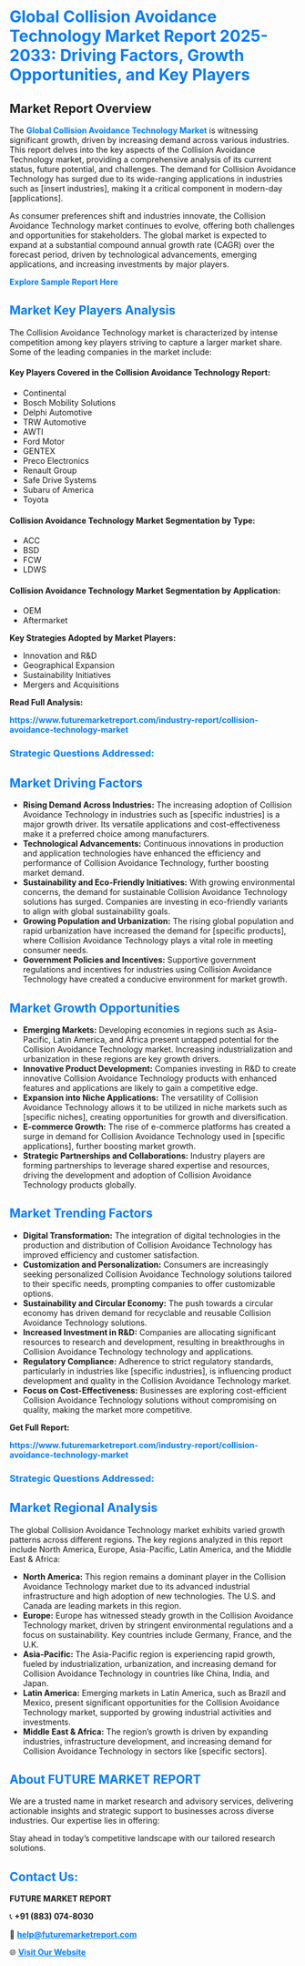 <h1 style="color: #007BFF;">Global Collision Avoidance Technology Market Report 2025-2033: Driving Factors, Growth Opportunities, and Key Players</h1>

<section id="overview">
<h2>Market Report Overview</h2>
<p>The <a href="https://www.futuremarketreport.com/industry-report/collision-avoidance-technology-market" style="color: #007BFF; text-decoration: none;"><strong>Global Collision Avoidance Technology Market</strong></a> is witnessing significant growth, driven by increasing demand across various industries. This report delves into the key aspects of the Collision Avoidance Technology market, providing a comprehensive analysis of its current status, future potential, and challenges. The demand for Collision Avoidance Technology has surged due to its wide-ranging applications in industries such as [insert industries], making it a critical component in modern-day [applications].</p>
<p>As consumer preferences shift and industries innovate, the Collision Avoidance Technology market continues to evolve, offering both challenges and opportunities for stakeholders. The global market is expected to expand at a substantial compound annual growth rate (CAGR) over the forecast period, driven by technological advancements, emerging applications, and increasing investments by major players.</p>
</section>

<section id="overview">
<p><a href="https://www.futuremarketreport.com/request-sample/reportId=55044" style="color: #007BFF; text-decoration: none;"><strong>Explore Sample Report Here</strong></a></p>
</section>

<section id="key-players">
<h2 style="color: #007BFF;">Market Key Players Analysis</h2>
<p>The Collision Avoidance Technology market is characterized by intense competition among key players striving to capture a larger market share. Some of the leading companies in the market include:</p>
<h4>Key Players Covered in the Collision Avoidance Technology Report:</h4>
<ul><li>Continental</li><li>Bosch Mobility Solutions</li><li>Delphi Automotive</li><li>TRW Automotive</li><li>AWTI</li><li>Ford Motor</li><li>GENTEX</li><li>Preco Electronics</li><li>Renault Group</li><li>Safe Drive Systems</li><li>Subaru of America</li><li>Toyota</li></ul>
<h4>Collision Avoidance Technology Market Segmentation by Type:</h4>
<ul><li>ACC</li><li>BSD</li><li>FCW</li><li>LDWS</li></ul>

<h4>Collision Avoidance Technology Market Segmentation by Application:</h4>
<ul><li>OEM</li><li>Aftermarket</li></ul>
<p><strong>Key Strategies Adopted by Market Players:</strong></p>
<ul>
<li>Innovation and R&D</li>
<li>Geographical Expansion</li>
<li>Sustainability Initiatives</li>
<li>Mergers and Acquisitions</li>
</ul>
</section>

<section>
<p><strong>Read Full Analysis: </strong></p><a href="https://www.futuremarketreport.com/industry-report/collision-avoidance-technology-market" style="color: #007BFF; text-decoration: none;"><strong>https://www.futuremarketreport.com/industry-report/collision-avoidance-technology-market</strong></a>
<h3 style="color: #007BFF;">Strategic Questions Addressed:</h3>
</section>

<section id="driving-factors">
<h2 style="color: #007BFF;">Market Driving Factors</h2>
<ul>
<li><strong>Rising Demand Across Industries:</strong> The increasing adoption of Collision Avoidance Technology in industries such as [specific industries] is a major growth driver. Its versatile applications and cost-effectiveness make it a preferred choice among manufacturers.</li>
<li><strong>Technological Advancements:</strong> Continuous innovations in production and application technologies have enhanced the efficiency and performance of Collision Avoidance Technology, further boosting market demand.</li>
<li><strong>Sustainability and Eco-Friendly Initiatives:</strong> With growing environmental concerns, the demand for sustainable Collision Avoidance Technology solutions has surged. Companies are investing in eco-friendly variants to align with global sustainability goals.</li>
<li><strong>Growing Population and Urbanization:</strong> The rising global population and rapid urbanization have increased the demand for [specific products], where Collision Avoidance Technology plays a vital role in meeting consumer needs.</li>
<li><strong>Government Policies and Incentives:</strong> Supportive government regulations and incentives for industries using Collision Avoidance Technology have created a conducive environment for market growth.</li>
</ul>
</section>

<section id="growth-opportunities">
<h2 style="color: #007BFF;">Market Growth Opportunities</h2>
<ul>
<li><strong>Emerging Markets:</strong> Developing economies in regions such as Asia-Pacific, Latin America, and Africa present untapped potential for the Collision Avoidance Technology market. Increasing industrialization and urbanization in these regions are key growth drivers.</li>
<li><strong>Innovative Product Development:</strong> Companies investing in R&D to create innovative Collision Avoidance Technology products with enhanced features and applications are likely to gain a competitive edge.</li>
<li><strong>Expansion into Niche Applications:</strong> The versatility of Collision Avoidance Technology allows it to be utilized in niche markets such as [specific niches], creating opportunities for growth and diversification.</li>
<li><strong>E-commerce Growth:</strong> The rise of e-commerce platforms has created a surge in demand for Collision Avoidance Technology used in [specific applications], further boosting market growth.</li>
<li><strong>Strategic Partnerships and Collaborations:</strong> Industry players are forming partnerships to leverage shared expertise and resources, driving the development and adoption of Collision Avoidance Technology products globally.</li>
</ul>
</section>

<section id="trending-factors">
<h2 style="color: #007BFF;">Market Trending Factors</h2>
<ul>
<li><strong>Digital Transformation:</strong> The integration of digital technologies in the production and distribution of Collision Avoidance Technology has improved efficiency and customer satisfaction.</li>
<li><strong>Customization and Personalization:</strong> Consumers are increasingly seeking personalized Collision Avoidance Technology solutions tailored to their specific needs, prompting companies to offer customizable options.</li>
<li><strong>Sustainability and Circular Economy:</strong> The push towards a circular economy has driven demand for recyclable and reusable Collision Avoidance Technology solutions.</li>
<li><strong>Increased Investment in R&D:</strong> Companies are allocating significant resources to research and development, resulting in breakthroughs in Collision Avoidance Technology technology and applications.</li>
<li><strong>Regulatory Compliance:</strong> Adherence to strict regulatory standards, particularly in industries like [specific industries], is influencing product development and quality in the Collision Avoidance Technology market.</li>
<li><strong>Focus on Cost-Effectiveness:</strong> Businesses are exploring cost-efficient Collision Avoidance Technology solutions without compromising on quality, making the market more competitive.</li>
</ul>
</section>

<section>
<p><strong>Get Full Report: </strong></p><a href="https://www.futuremarketreport.com/industry-report/collision-avoidance-technology-market" style="color: #007BFF; text-decoration: none;"><strong>https://www.futuremarketreport.com/industry-report/collision-avoidance-technology-market</strong></a>
<h3 style="color: #007BFF;">Strategic Questions Addressed:</h3>
</section>


<section id="regional-analysis">
<h2 style="color: #007BFF;">Market Regional Analysis</h2>
<p>The global Collision Avoidance Technology market exhibits varied growth patterns across different regions. The key regions analyzed in this report include North America, Europe, Asia-Pacific, Latin America, and the Middle East & Africa:</p>
<ul>
<li><strong>North America:</strong> This region remains a dominant player in the Collision Avoidance Technology market due to its advanced industrial infrastructure and high adoption of new technologies. The U.S. and Canada are leading markets in this region.</li>
<li><strong>Europe:</strong> Europe has witnessed steady growth in the Collision Avoidance Technology market, driven by stringent environmental regulations and a focus on sustainability. Key countries include Germany, France, and the U.K.</li>
<li><strong>Asia-Pacific:</strong> The Asia-Pacific region is experiencing rapid growth, fueled by industrialization, urbanization, and increasing demand for Collision Avoidance Technology in countries like China, India, and Japan.</li>
<li><strong>Latin America:</strong> Emerging markets in Latin America, such as Brazil and Mexico, present significant opportunities for the Collision Avoidance Technology market, supported by growing industrial activities and investments.</li>
<li><strong>Middle East & Africa:</strong> The region’s growth is driven by expanding industries, infrastructure development, and increasing demand for Collision Avoidance Technology in sectors like [specific sectors].</li>
</ul>
</section>

<footer>
<h2 style="color: #007BFF;">About FUTURE MARKET REPORT</h2>
<p>We are a trusted name in market research and advisory services, delivering actionable insights and strategic support to businesses across diverse industries. Our expertise lies in offering:</p>

<p>Stay ahead in today’s competitive landscape with our tailored research solutions.</p>

<h2 style="color: #007BFF;">Contact Us:</h2>
<p><strong>FUTURE MARKET REPORT</strong></p>
<p>📞 <strong>+91 (883) 074-8030</strong></p>
<p>📧 <strong><a href="mailto:help@futuremarketreport.com" style="color: #007BFF;">help@futuremarketreport.com</a></strong></p>
<p>🌐 <strong><a href="https://www.futuremarketreport.com/" style="color: #007BFF;">Visit Our Website</a></strong></p>
</footer>